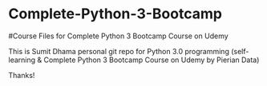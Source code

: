 # Complete-Python-3-Bootcamp
#Course Files for Complete Python 3 Bootcamp Course on Udemy

This is Sumit Dhama personal git repo for Python 3.0 programming (self-learning & Complete Python 3 Bootcamp Course on Udemy by Pierian Data)


Thanks!
